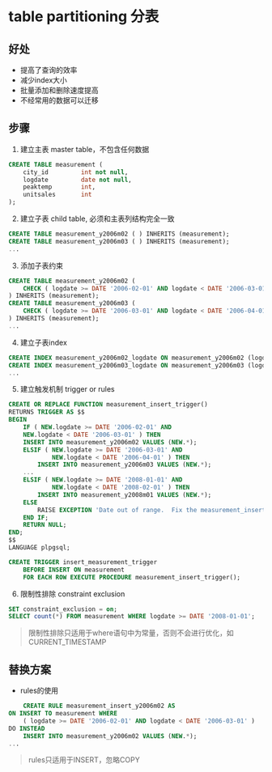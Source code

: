 # table partitioning 分表

## 好处
- 提高了查询的效率
- 减少index大小
- 批量添加和删除速度提高
- 不经常用的数据可以迁移

## 步骤
1. 建立主表 master table，不包含任何数据
```sql
CREATE TABLE measurement (
    city_id         int not null,
    logdate         date not null,
    peaktemp        int,
    unitsales       int
);
```

2. 建立子表 child table, 必须和主表列结构完全一致
```sql
CREATE TABLE measurement_y2006m02 ( ) INHERITS (measurement);
CREATE TABLE measurement_y2006m03 ( ) INHERITS (measurement);
...
```
3. 添加子表约束
```sql
CREATE TABLE measurement_y2006m02 (
    CHECK ( logdate >= DATE '2006-02-01' AND logdate < DATE '2006-03-01' )
) INHERITS (measurement);
CREATE TABLE measurement_y2006m03 (
    CHECK ( logdate >= DATE '2006-03-01' AND logdate < DATE '2006-04-01' )
) INHERITS (measurement);
...
```
4. 建立子表index
```sql
CREATE INDEX measurement_y2006m02_logdate ON measurement_y2006m02 (logdate);
CREATE INDEX measurement_y2006m03_logdate ON measurement_y2006m03 (logdate);
...
```
5. 建立触发机制 trigger or rules
```sql
CREATE OR REPLACE FUNCTION measurement_insert_trigger()
RETURNS TRIGGER AS $$
BEGIN
    IF ( NEW.logdate >= DATE '2006-02-01' AND
    NEW.logdate < DATE '2006-03-01' ) THEN
    INSERT INTO measurement_y2006m02 VALUES (NEW.*);
    ELSIF ( NEW.logdate >= DATE '2006-03-01' AND
            NEW.logdate < DATE '2006-04-01' ) THEN
        INSERT INTO measurement_y2006m03 VALUES (NEW.*);
    ...
    ELSIF ( NEW.logdate >= DATE '2008-01-01' AND
            NEW.logdate < DATE '2008-02-01' ) THEN
        INSERT INTO measurement_y2008m01 VALUES (NEW.*);
    ELSE
        RAISE EXCEPTION 'Date out of range.  Fix the measurement_insert_trigger() function!';
    END IF;
    RETURN NULL;
END;
$$
LANGUAGE plpgsql;
```

```sql
CREATE TRIGGER insert_measurement_trigger
    BEFORE INSERT ON measurement
    FOR EACH ROW EXECUTE PROCEDURE measurement_insert_trigger();
```
6. 限制性排除 constraint exclusion
```sql
SET constraint_exclusion = on;
SELECT count(*) FROM measurement WHERE logdate >= DATE '2008-01-01';
```
> 限制性排除只适用于where语句中为常量，否则不会进行优化，如CURRENT_TIMESTAMP

## 替换方案
- rules的使用
```sql
    CREATE RULE measurement_insert_y2006m02 AS
ON INSERT TO measurement WHERE
    ( logdate >= DATE '2006-02-01' AND logdate < DATE '2006-03-01' )
DO INSTEAD
    INSERT INTO measurement_y2006m02 VALUES (NEW.*);
...
```
> rules只适用于INSERT，忽略COPY


